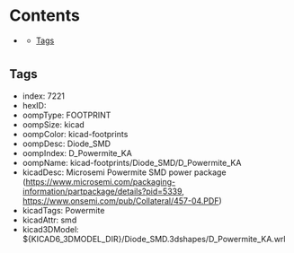 



Contents
========

* [](#)
	* [Tags](#tags)

# 

## Tags

- index: 7221
- hexID: 
- oompType: FOOTPRINT
- oompSize: kicad
- oompColor: kicad-footprints
- oompDesc: Diode_SMD
- oompIndex: D_Powermite_KA
- oompName: kicad-footprints/Diode_SMD/D_Powermite_KA
- kicadDesc: Microsemi Powermite SMD power package (https://www.microsemi.com/packaging-information/partpackage/details?pid=5339, https://www.onsemi.com/pub/Collateral/457-04.PDF)
- kicadTags: Powermite
- kicadAttr: smd
- kicad3DModel: ${KICAD6_3DMODEL_DIR}/Diode_SMD.3dshapes/D_Powermite_KA.wrl
